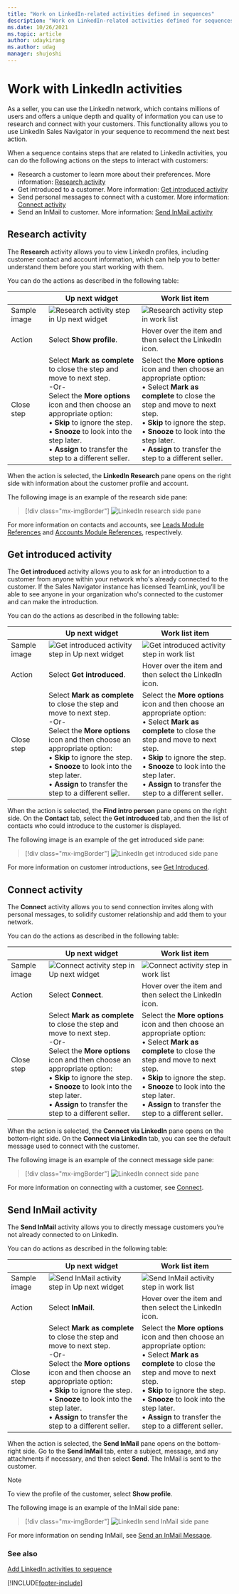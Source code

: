 ```yaml
---
title: "Work on LinkedIn-related activities defined in sequences"
description: "Work on LinkedIn-related activities defined for sequences in sales accelerator to display steps in work list and Up next widget."
ms.date: 10/26/2021
ms.topic: article
author: udaykirang
ms.author: udag
manager: shujoshi
---
```

# Work with LinkedIn activities 

As a seller, you can use the LinkedIn network, which contains millions of users and offers a unique depth and quality of information you can use to research and connect with your customers. This functionality allows you to use LinkedIn Sales Navigator in your sequence to recommend the next best action.

When a sequence contains steps that are related to LinkedIn activities, you can do the following actions on the steps to interact with customers:

-	Research a customer to learn more about their preferences. More information: [Research activity](#research-activity)
-	Get introduced to a customer. More information: [Get introduced activity](#get-introduced-activity)
-	Send personal messages to connect with a customer. More information: [Connect activity](#connect-activity)
-	Send an InMail to customer. More information: [Send InMail activity](#send-inmail-activity)

## Research activity

The **Research** activity allows you to view LinkedIn profiles, including customer contact and account information, which can help you to better understand them before you start working with them.

You can do the actions as described in the following table:

|              | Up next widget | Work list item |
|--------------|----------------|----------------|
| Sample image | ![Research activity step in Up next widget](media/sa-linkedin-activity-research-step.png "Research activity step in Up next widget") | ![Research activity step in work list](media/sa-linkedin-activity-research-step-work-list.png "Research activity step in work list")|
| Action | Select **Show profile**. | Hover over the item and then select the LinkedIn icon. |
| Close step | Select **Mark as complete** to close the step and move to next step. <br>-Or-<br>Select the **More options** icon and then choose an appropriate option:<br>•	**Skip** to ignore the step.<br>•	**Snooze** to look into the step later.<br>•	**Assign** to transfer the step to a different seller. | Select the **More options** icon and then choose an appropriate option:<br>•	Select **Mark as complete** to close the step and move to next step.<br>•	**Skip** to ignore the step.<br>•	**Snooze** to look into the step later.<br>•	**Assign** to transfer the step to a different seller. |

When the action is selected, the **LinkedIn Research** pane opens on the right side with information about the customer profile and account. 

The following image is an example of the research side pane:
 
>[!div class="mx-imgBorder"]
>![LinkedIn research side pane](media/sa-linkedin-research-side-pane.png "LinkedIn research side pane")

For more information on contacts and accounts, see [Leads Module References](/linkedin/sales/display-services/leads-screenshots) and [Accounts Module References](/linkedin/sales/display-services/accounts-screenshots), respectively.

## Get introduced activity

The **Get introduced** activity allows you to ask for an introduction to a customer from anyone within your network who's already connected to the customer. If the Sales Navigator instance has licensed TeamLink, you’ll be able to see anyone in your organization who's connected to the customer and can make the introduction.

You can do the actions as described in the following table:

|              | Up next widget | Work list item |
|--------------|----------------|----------------|
| Sample image | ![Get introduced activity step in Up next widget](media/sa-linkedin-activity-get-introduced-step.png "Get introduced activity step in Up next widget") | ![Get introduced activity step in work list](media/sa-linkedin-activity-get-introduced-step-work-list.png "Get introduced activity step in work list")|
| Action | Select **Get introduced**. | Hover over the item and then select the LinkedIn icon. |
| Close step | Select **Mark as complete** to close the step and move to next step. <br>-Or-<br>Select the **More options** icon and then choose an appropriate option:<br>•	**Skip** to ignore the step.<br>•	**Snooze** to look into the step later.<br>•	**Assign** to transfer the step to a different seller. | Select the **More options** icon and then choose an appropriate option:<br>•	Select **Mark as complete** to close the step and move to next step.<br>•	**Skip** to ignore the step.<br>•	**Snooze** to look into the step later.<br>•	**Assign** to transfer the step to a different seller. |

When the action is selected, the **Find intro person** pane opens on the right side. On the **Contact** tab, select the **Get introduced** tab, and then the list of contacts who could introduce to the customer is displayed.  

The following image is an example of the get introduced side pane:

>[!div class="mx-imgBorder"]
>![LinkedIn get introduced side pane](media/sa-linkedin-get-introduced-side-pane.png "LinkedIn get introduced side pane") 

For more information on customer introductions, see [Get Introduced](/linkedin/sales/display-services/leads-screenshots#get-introduced).

## Connect activity

The **Connect** activity allows you to send connection invites along with personal messages, to solidify customer relationship and add them to your network.

You can do the actions as described in the following table:

|              | Up next widget | Work list item |
|--------------|----------------|----------------|
| Sample image | ![Connect activity step in Up next widget](media/sa-linkedin-activity-connect-step.png "Connect activity step in Up next widget") | ![Connect activity step in work list](media/sa-linkedin-activity-connect-step-work-list.png "Connect activity step in work list")|
| Action | Select **Connect**. | Hover over the item and then select the LinkedIn icon. |
| Close step | Select **Mark as complete** to close the step and move to next step. <br>-Or-<br>Select the **More options** icon and then choose an appropriate option:<br>•	**Skip** to ignore the step.<br>•	**Snooze** to look into the step later.<br>•	**Assign** to transfer the step to a different seller. | Select the **More options** icon and then choose an appropriate option:<br>•	Select **Mark as complete** to close the step and move to next step.<br>•	**Skip** to ignore the step.<br>•	**Snooze** to look into the step later.<br>•	**Assign** to transfer the step to a different seller. |

When the action is selected, the **Connect via LinkedIn** pane opens on the bottom-right side. On the **Connect via LinkedIn** tab, you can see the default message used to connect with the customer.

The following image is an example of the connect message side pane:

>[!div class="mx-imgBorder"]
>![LinkedIn connect side pane](media/sa-linkedin-connect-side-pane.png "LinkedIn connect side pane") 

For more information on connecting with a customer, see [Connect](/linkedin/sales/display-services/leads-screenshots#connect).

## Send InMail activity

The **Send InMail** activity allows you to directly message customers you’re not already connected to on LinkedIn.

You can do actions as described in the following table:

|              | Up next widget | Work list item |
|--------------|----------------|----------------|
| Sample image | ![Send InMail activity step in Up next widget](media/sa-linkedin-activity-send-inmail-step.png "Send InMail activity step in Up next widget") | ![Send InMail activity step in work list](media/sa-linkedin-activity-send-inmail-step-work-list.png "Send InMail activity step in work list")|
| Action | Select **InMail**. | Hover over the item and then select the LinkedIn icon. |
| Close step | Select **Mark as complete** to close the step and move to next step. <br>-Or-<br>Select the **More options** icon and then choose an appropriate option:<br>•	**Skip** to ignore the step.<br>•	**Snooze** to look into the step later.<br>•	**Assign** to transfer the step to a different seller. | Select the **More options** icon and then choose an appropriate option:<br>•	Select **Mark as complete** to close the step and move to next step.<br>•	**Skip** to ignore the step.<br>•	**Snooze** to look into the step later.<br>•	**Assign** to transfer the step to a different seller. |

When the action is selected, the **Send InMail** pane opens on the bottom-right side. Go to the **Send InMail** tab, enter a subject, message, and any attachments if necessary, and then select **Send**. The InMail is sent to the customer.

> [!NOTE]
> To view the profile of the customer, select **Show profile**.

The following image is an example of the InMail side pane:

>[!div class="mx-imgBorder"]
>![LinkedIn send InMail side pane](media/sa-linkedin-send-inmail-side-pane.png "LinkedIn send InMail side pane") 
 
For more information on sending InMail, see [Send an InMail Message](https://www.linkedin.com/help/linkedin/answer/437).

### See also

[Add LinkedIn activities to sequence](linkedin-activities-sequence.md)

[!INCLUDE[footer-include](../includes/footer-banner.md)]
